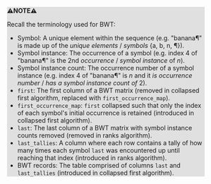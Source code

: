 <div style="margin:2em; background-color: #e0e0e0;">

<strong>⚠️NOTE️️️⚠️</strong>

Recall the terminology used for BWT:

 * Symbol: A unique element within the sequence (e.g. "banana¶" is made up of the *unique elements* / *symbols* {a, b, n, ¶}).
 * Symbol instance: The occurrence of a symbol (e.g. index 4 of "banana¶" is the 2nd *occurrence* / *symbol instance* of *n*).
 * Symbol instance count: The occurrence number of a symbol instance (e.g. index 4 of "banana¶" is *n* and it *is occurrence number* / *has a symbol instance count of* 2).
 * `first`: The first column of a BWT matrix (removed in collapsed first algorithm, replaced with `first_occurrence_map`).
 * `first_occurrence_map`: `first` collapsed such that only the index of each symbol's initial occurrence is retained (introduced in collapsed first algorithm).
 * `last`: The last column of a BWT matrix with symbol instance counts removed (removed in ranks algorithm).
 * `last_tallies`: A column where each row contains a tally of how many times each symbol `last` was encountered up until reaching that index  (introduced in ranks algorithm).
 * BWT records: The table comprised of columns `last` and `last_tallies` (introduced in collapsed first algorithm).
</div>

